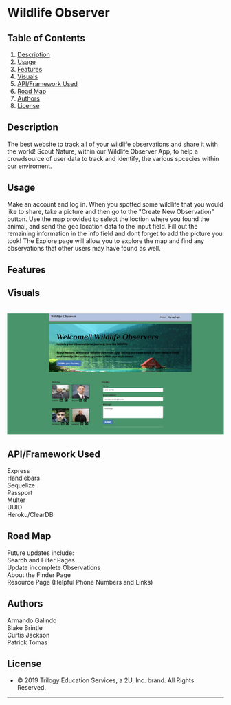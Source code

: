 # Wildlife Observer

## Table of Contents
1. [ Description ](#desc)
2. [ Usage ](#usage)
3. [ Features ](#features)
4. [ Visuals ](#visuals)
5. [ API/Framework Used ](#used-apps)
6. [ Road Map ](#road-map)
7. [ Authors ](#authors)
8. [ License ](#lic)
    
<a name="desc"></a>
## Description
The best website to track all of your wildlife observations and share it with the world! Scout Nature, within our Wildlife Observer App, to help a crowdsource of user data to track and identify, the various spcecies within our enviroment.
    
<a name="usage"></a>
## Usage
Make an account and log in. 
When you spotted some wildlife that you would like to share, take a picture and then go to the "Create New Observation" button. Use the map provided to select the loction where you found the animal, and send the geo location data to the input field. Fill out the remaining information in the info field and dont forget to add the picture you took!
The Explore page will allow you to explore the map and find any observations that other users may have found as well.

<a name="features"></a>
## Features

<a name="visuals"></a>
## Visuals
<br>
<img src="/public/img/README_Images/HomePage.PNG">
<br>   

<a name="used-apps"></a>
## API/Framework Used
Express
<br>
Handlebars
<br>
Sequelize
<br>
Passport
<br>
Multer
<br>
UUID
<br>
Heroku/ClearDB


<a name="road-map"></a>
## Road Map
Future updates include:
<br>
Search and Filter Pages
<br>
Update incomplete Observations
<br>
About the Finder Page
<br>
Resource Page (Helpful Phone Numbers and Links)


<a name="authors"></a>
## Authors
Armando Galindo
<br>
Blake Brintle
<br>
Curtis Jackson
<br>
Patrick Tomas



<a name="lic"></a>
## License
* © 2019 Trilogy Education Services, a 2U, Inc. brand. All Rights Reserved.


- - -